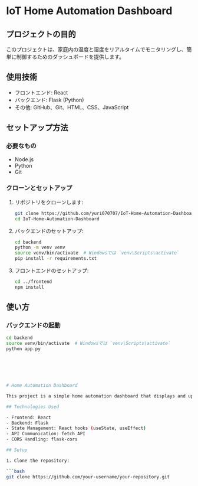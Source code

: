 # IoT Home Automation Dashboard

## プロジェクトの目的
このプロジェクトは、家庭内の温度と湿度をリアルタイムでモニタリングし、簡単に制御するためのダッシュボードを提供します。

## 使用技術
- フロントエンド: React
- バックエンド: Flask (Python)
- その他: GitHub、Git、HTML、CSS、JavaScript

## セットアップ方法
### 必要なもの
- Node.js
- Python
- Git

### クローンとセットアップ
1. リポジトリをクローンします:
    ```bash
    git clone https://github.com/yuri070707/IoT-Home-Automation-Dashboard.git
    cd IoT-Home-Automation-Dashboard
    ```

2. バックエンドのセットアップ:
    ```bash
    cd backend
    python -m venv venv
    source venv/bin/activate  # Windowsでは `venv\Scripts\activate`
    pip install -r requirements.txt
    ```

3. フロントエンドのセットアップ:
    ```bash
    cd ../frontend
    npm install
    ```

## 使い方
### バックエンドの起動
```bash
cd backend
source venv/bin/activate  # Windowsでは `venv\Scripts\activate`
python app.py






# Home Automation Dashboard

This project is a simple home automation dashboard that displays and updates temperature and humidity data.

## Technologies Used

- Frontend: React
- Backend: Flask
- State Management: React hooks (useState, useEffect)
- API Communication: fetch API
- CORS Handling: flask-cors

## Setup

1. Clone the repository:

```bash
git clone https://github.com/your-username/your-repository.git
